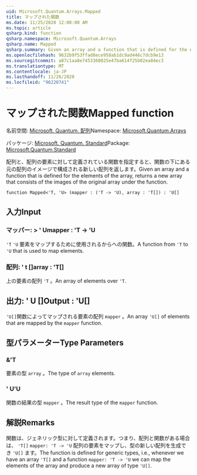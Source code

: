 ```yaml
---
uid: Microsoft.Quantum.Arrays.Mapped
title: マップされた関数
ms.date: 11/25/2020 12:00:00 AM
ms.topic: article
qsharp.kind: function
qsharp.namespace: Microsoft.Quantum.Arrays
qsharp.name: Mapped
qsharp.summary: Given an array and a function that is defined for the elements of the array, returns a new array that consists of the images of the original array under the function.
ms.openlocfilehash: 9632b9f53ffad8ece958ab1dc9ad446c7dcb9e13
ms.sourcegitcommit: a87c1aa8e7453360025e47ba614f25b02ea84ec3
ms.translationtype: MT
ms.contentlocale: ja-JP
ms.lasthandoff: 11/26/2020
ms.locfileid: "96220741"
---
```

# <a name="mapped-function"></a><span data-ttu-id="5c980-102">マップされた関数</span><span class="sxs-lookup"><span data-stu-id="5c980-102">Mapped function</span></span>

<span data-ttu-id="5c980-103">名前空間: [Microsoft. Quantum. 配列](xref:Microsoft.Quantum.Arrays)</span><span class="sxs-lookup"><span data-stu-id="5c980-103">Namespace: [Microsoft.Quantum.Arrays](xref:Microsoft.Quantum.Arrays)</span></span>

<span data-ttu-id="5c980-104">パッケージ: [Microsoft. Quantum. Standard](https://nuget.org/packages/Microsoft.Quantum.Standard)</span><span class="sxs-lookup"><span data-stu-id="5c980-104">Package: [Microsoft.Quantum.Standard](https://nuget.org/packages/Microsoft.Quantum.Standard)</span></span>


<span data-ttu-id="5c980-105">配列と、配列の要素に対して定義されている関数を指定すると、関数の下にある元の配列のイメージで構成される新しい配列を返します。</span><span class="sxs-lookup"><span data-stu-id="5c980-105">Given an array and a function that is defined for the elements of the array, returns a new array that consists of the images of the original array under the function.</span></span>

```qsharp
function Mapped<'T, 'U> (mapper : ('T -> 'U), array : 'T[]) : 'U[]
```


## <a name="input"></a><span data-ttu-id="5c980-106">入力</span><span class="sxs-lookup"><span data-stu-id="5c980-106">Input</span></span>

### <a name="mapper--t---u"></a><span data-ttu-id="5c980-107">マッパー: > ' U</span><span class="sxs-lookup"><span data-stu-id="5c980-107">mapper : 'T -> 'U</span></span>

<span data-ttu-id="5c980-108">`'T` `'U` 要素をマップするために使用されるからへの関数。</span><span class="sxs-lookup"><span data-stu-id="5c980-108">A function from `'T` to `'U` that is used to map elements.</span></span>


### <a name="array--t"></a><span data-ttu-id="5c980-109">配列: ' t []</span><span class="sxs-lookup"><span data-stu-id="5c980-109">array : 'T[]</span></span>

<span data-ttu-id="5c980-110">上の要素の配列 `'T` 。</span><span class="sxs-lookup"><span data-stu-id="5c980-110">An array of elements over `'T`.</span></span>



## <a name="output--u"></a><span data-ttu-id="5c980-111">出力: ' U []</span><span class="sxs-lookup"><span data-stu-id="5c980-111">Output : 'U[]</span></span>

<span data-ttu-id="5c980-112">`'U[]`関数によってマップされる要素の配列 `mapper` 。</span><span class="sxs-lookup"><span data-stu-id="5c980-112">An array `'U[]` of elements that are mapped by the `mapper` function.</span></span>

## <a name="type-parameters"></a><span data-ttu-id="5c980-113">型パラメーター</span><span class="sxs-lookup"><span data-stu-id="5c980-113">Type Parameters</span></span>

### <a name="t"></a><span data-ttu-id="5c980-114">&</span><span class="sxs-lookup"><span data-stu-id="5c980-114">'T</span></span>

<span data-ttu-id="5c980-115">要素の型 `array` 。</span><span class="sxs-lookup"><span data-stu-id="5c980-115">The type of `array` elements.</span></span>
### <a name="u"></a><span data-ttu-id="5c980-116">' U</span><span class="sxs-lookup"><span data-stu-id="5c980-116">'U</span></span>

<span data-ttu-id="5c980-117">関数の結果の型 `mapper` 。</span><span class="sxs-lookup"><span data-stu-id="5c980-117">The result type of the `mapper` function.</span></span>

## <a name="remarks"></a><span data-ttu-id="5c980-118">解説</span><span class="sxs-lookup"><span data-stu-id="5c980-118">Remarks</span></span>

<span data-ttu-id="5c980-119">関数は、ジェネリック型に対して定義されます。つまり、配列と関数がある場合は、 `'T[]` `mapper: 'T -> 'U` 配列の要素をマップし、型の新しい配列を生成でき `'U[]` ます。</span><span class="sxs-lookup"><span data-stu-id="5c980-119">The function is defined for generic types, i.e., whenever we have an array `'T[]` and a function `mapper: 'T -> 'U` we can map the elements of the array and produce a new array of type `'U[]`.</span></span>